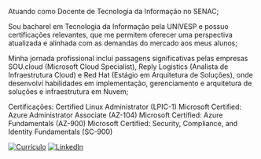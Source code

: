 Atuando como Docente de Tecnologia da Informação no SENAC;

Sou bacharel em Tecnologia da Informação pela UNIVESP e possuo certificações relevantes, que me permitem oferecer uma perspectiva atualizada e alinhada com as demandas do mercado aos meus alunos;

Minha jornada profissional inclui passagens significativas pelas empresas SOU.cloud (Microsoft Cloud Specialist), Reply Logistics (Analista de Infraestrutura Cloud) e Red Hat (Estágio em Arquitetura de Soluções), onde desenvolvi habilidades em implementação, gerenciamento e arquitetura de soluções e infraestrutura em Nuvem;

Certificações:
Certified Linux Administrator (LPIC-1)
Microsoft Certified: Azure Administrator Associate (AZ-104)
Microsoft Certified: Azure Fundamentals (AZ-900)
Microsoft Certified: Security, Compliance, and Identity Fundamentals (SC-900)

[![Currículo](https://img.shields.io/badge/Currículo-Angelo_Granai_Neto-blue?style=for-the-badge)](https://granai.github.io/resume/)
[![LinkedIn](https://img.shields.io/badge/LinkedIn-%230077B5.svg?logo=linkedin&logoColor=white)](https://linkedin.com/in/angelogranai)
